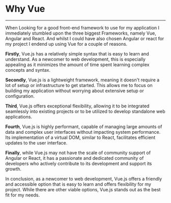 # Why Vue
***

When Looking for a good front-end framework to use for my application I immediately stumbled upon the three biggest Frameworks, namely Vue, Angular and React. And whilst I could have also chosen Angular or react for my project I endend up using Vue for a couple of reasons.

**Firstly**, Vue.js has a relatively simple syntax that is easy to learn and understand. As a newcomer to web development, this is especially appealing as it minimizes the amount of time spent learning complex concepts and syntax.

**Secondly**, Vue.js is a lightweight framework, meaning it doesn't require a lot of setup or infrastructure to get started. This allows me to focus on building my application without worrying about extensive setup or configuration.

**Third**, Vue.js offers exceptional flexibility, allowing it to be integrated seamlessly into existing projects or to be utilized to develop standalone web applications.

**Fourth**, Vue.js is highly performant, capable of managing large amounts of data and complex user interfaces without impacting system performance. Its implementation of a virtual DOM, similar to React, facilitates efficient updates to the user interface.

**Finally**, while Vue.js may not have the scale of community support of Angular or React, it has a passionate and dedicated community of developers who actively contribute to its development and support its growth.

In conclusion, as a newcomer to web development, Vue.js offers a friendly and accessible option that is easy to learn and offers flexibility for my project. While there are other viable options, Vue.js stands out as the best fit for my needs.
